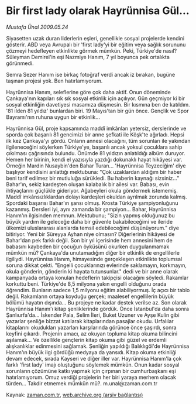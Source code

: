 # Bir first lady olarak Hayrünnisa Gül...

*Mustafa Ünal 2009.05.24*

<tr><td class="metin" colspan="2" style="padding-top: 20px; padding-left: 5px; padding-right: 10px;">Siyasetten uzak duran liderlerin eşleri, genellikle sosyal projelerde kendini gösterir. ABD veya Avrupalı bir 'first lady'yi bir eğitim veya sağlık sorununu çözmeyi hedefleyen etkinlikte görmek mümkün. Peki, Türkiye'de nasıl? Süleyman Demirel'in eşi Nazmiye Hanım, 7 yıl boyunca pek ortalıkta görünmedi.</td></tr><tr><td class="metin" colspan="2" style="padding-top: 20px; padding-left: 5px; padding-right: 10px;"><p> Semra Sezer Hanım ise birkaç fotoğraf verdi ancak iz bırakan, bugüne taşınan projesi yok. Ben hatırlamıyorum.
<p>Hayrünnisa Hanım, seleflerine göre çok daha aktif. Onun döneminde Çankaya'nın kapıları sık sık sosyal etkinlik için açılıyor. Gün geçmiyor ki bir sosyal etkinliğin davetiyesi masamıza düşmesin. Bir kısmına ben de katıldım. '81 ilden 81 yıldız' bunlardan biri. 19 Mayıs'tan bir gün önce. Gençlik ve Spor Bayramı'nın ruhuna uygun bir etkinlik...
<p>Hayrünnisa Gül, proje kapsamında maddî imkânları yetersiz, derslerinde ve sporda çok başarılı 81 gencimizi bir anne şefkati ile Köşk'te ağırladı. Hepsi ilk kez Çankaya'yı gördü. Onların annesi olacağını, tüm sorunları ile yakından ilgileneceğini söylerken Türkiye'ye, başarılı ancak yoksul çocuklara sahip çıkılması çağrısında bulundu. Önümde 81 yıldızın anlatıldığı albüm duruyor. Hemen her birinin, kendi el yazısıyla yazdığı dokunaklı hayat hikâyesi var. Örneğin Mardin Nusaybin'den Bahar Turan... 'Hayrünnisa Teyzeciğim' diye başlıyor kendisini anlattığı mektubuna: "Çok uzaklardan aldığım bir haber beni tarif edilmez bir mutluluğa sürükledi. Bu haberin kaynağı sizsiniz..." Bahar'ın, sekiz kardeşten oluşan kalabalık bir ailesi var. Babası, evin ihtiyaçlarını güçlükle gideriyor. Ağabeyleri okula göndermek istememiş. Maddî imkânsızlıklardan dolayı kardeşleri okuldan ayrılmak zorunda kalmış. Spordaki başarısı Bahar'ın şansı olmuş. Krosta Türkiye şampiyonluğunu kazanmış. Dersleri iyi, aynı zamanda bir şampiyon... Bahar, Hayrünnisa Hanım'ın ilgisinden memnun. Mektubunu; "Sizin yapmış olduğunuz bu büyük yardım ile geleceğe daha bir güvenle bakabileceğimi ve ileride ülkemizi uluslararası alanlarda temsil edebileceğimi düşünüyorum." diye bitiriyor. Yeni bir Süreyya Ayhan niye olmasın? Diğerlerinin hikâyesi de Bahar'dan pek farklı değil. Son bir yıl içerisinde hem annesini hem de babasını kaybeden bir çocuğun öyküsünü okurken duygulanmamak mümkün mü? Çankaya'da unutamadığım diğer bir etkinlik de engellilerle ilgiliydi. Hayrünnisa Hanım, himayesinde gerçekleşen etkinlikte toplumsal soruna dikkat çekti. "Engelli çocuklarınızı evlerinde saklamayın, korkmayın, okula gönderin, gönderin ki hayata tutunsunlar." dedi ve bir anne olarak kampanyada ortaya konulan hedeflerin takipçisi olacağını söyledi. Rakamlar korkuttu beni. Türkiye'de 8,5 milyona yakın engelli olduğunu orada öğrendim. Bunların sadece 1,5 milyonu eğitim alabiliyormuş. İç açıcı bir tablo değil. Rakamların ortaya koyduğu gerçek; maalesef engellilerin büyük bölümü hayatın dışında... Bu projeye ne kadar destek verilse az. Son olarak Hayrünnisa Hanım'ı kitap şenliklerinde gördük. Önce İstanbul'da daha sonra Şanlıurfa'da... İskender Pala, Selim İleri, Buket Uzuner ve Ayşe Kulin gibi yazarlar şenliğe bizzat katılarak kitaplarından pasajlar okudu. Urfalılar kitaplarını okudukları yazarları karşılarında görünce önce şaşırdı, sonra keyfini çıkardı. Projenin amacı, az okuyan topluma kitap okuma bilincini aşılamak... Ve özellikle gençlerin kitap okuma gibi güzel ve erdemli alışkanlıklar edinmesini sağlamak. Şenliğin yapıldığı Balıklıgöl'de Hayrünnisa Hanım'ın büyük ilgi gördüğü medyaya da yansıdı. Kitap okuma etkinliği devam edecek, sırada Kayseri ve diğer iller var. Hayrünnisa Hanım'la çok farklı 'first lady' imajı oluştuğunu söylemek mümkün. Onun kadar sosyal sorunların çözümüne katkı yapmak için çırpınan bir cumhurbaşkanı eşi hatırlamıyorum. Omuz verdiği projelerin her biri yaraya merhem olacak türden... Takdir etmemek mümkün mü?. m.unal@zaman.com.tr<br/></p></p></p></td></tr>

Kaynak: [zaman.com.tr](http://zaman.com.tr/yazar.do?yazino=851057), [web.archive.org (arşiv bağlantısı)](http://web.archive.org/web/20090531220833/http://www.zaman.com.tr:80/yazar.do?yazino=851057)
